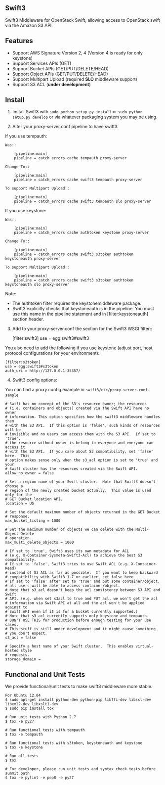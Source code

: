 Swift3
------

Swift3 Middleware for OpenStack Swift, allowing access to OpenStack
swift via the Amazon S3 API.

Features
-------
 - Support AWS Signature Version 2, 4 (Version 4 is ready for only keystone)
 - Support Services APIs (GET)
 - Support Bucket APIs (GET/PUT/DELETE/HEAD)
 - Support Object APIs (GET/PUT/DELETE/HEAD)
 - Support Multipart Upload (required **SLO** middleware support)
 - Support S3 ACL (**under development**)

Install
-------

1) Install Swift3 with ``sudo python setup.py install`` or ``sudo python
   setup.py develop`` or via whatever packaging system you may be using.

2) Alter your proxy-server.conf pipeline to have swift3:

If you use tempauth:

    Was::

        [pipeline:main]
        pipeline = catch_errors cache tempauth proxy-server

    Change To::

        [pipeline:main]
        pipeline = catch_errors cache swift3 tempauth proxy-server

    To support Multipart Upload::

        [pipeline:main]
        pipeline = catch_errors cache swift3 tempauth slo proxy-server


If you use keystone:

    Was::

        [pipeline:main]
        pipeline = catch_errors cache authtoken keystone proxy-server

    Change To::

        [pipeline:main]
        pipeline = catch_errors cache swift3 s3token authtoken keystoneauth proxy-server

    To support Multipart Upload::

        [pipeline:main]
        pipeline = catch_errors cache swift3 s3token authtoken keystoneauth slo proxy-server

Note:
 * The authtoken filter requires the keystonemiddleware package.
 * Swift3 explicitly checks that keystoneauth is in the pipeline.  You must use this name
   in the pipeline statement and in [filter:keystoneauth] section header.

3) Add to your proxy-server.conf the section for the Swift3 WSGI filter::

    [filter:swift3]
    use = egg:swift3#swift3

You also need to add the following if you use keystone (adjust port, host, protocol configurations for your environment):

    [filter:s3token]
    use = egg:swift3#s3token
    auth_uri = http://127.0.0.1:35357/


4) Swift3 config options:

 You can find a proxy config example in `swift3/etc/proxy-server.conf-sample`.

    # Swift has no concept of the S3's resource owner; the resources
    # (i.e. containers and objects) created via the Swift API have no owner
    # information. This option specifies how the swift3 middleware handles them
    # with the S3 API.  If this option is 'false', such kinds of resources will be
    # invisible and no users can access them with the S3 API.  If set to 'true',
    # the resource without owner is belong to everyone and everyone can access it
    # with the S3 API.  If you care about S3 compatibility, set 'false' here.  This
    # option makes sense only when the s3_acl option is set to 'true' and your
    # Swift cluster has the resources created via the Swift API.
    allow_no_owner = false

    # Set a region name of your Swift cluster.  Note that Swift3 doesn't choose a
    # region of the newly created bucket actually.  This value is used only for the
    # GET Bucket location API.
    location = US

    # Set the default maximum number of objects returned in the GET Bucket
    # response.
    max_bucket_listing = 1000

    # Set the maximum number of objects we can delete with the Multi-Object Delete
    # operation.
    max_multi_delete_objects = 1000

    # If set to 'true', Swift3 uses its own metadata for ACL
    # (e.g. X-Container-Sysmeta-Swift3-Acl) to achieve the best S3 compatibility.
    # If set to 'false', Swift3 tries to use Swift ACL (e.g. X-Container-Read)
    # instead of S3 ACL as far as possible.  If you want to keep backward
    # compatibility with Swift3 1.7 or earlier, set false here
    # If set to 'false' after set to 'true' and put some container/object,
    # all users will be able to access container/object.
    # Note that s3_acl doesn't keep the acl consistency between S3 API and Swift
    # API. (e.g. when set s3acl to true and PUT acl, we won't get the acl
    # information via Swift API at all and the acl won't be applied against to
    # Swift API even if it is for a bucket currently supported.)
    # Note that s3_acl currently supports only keystone and tempauth.
    # DON'T USE THIS for production before enough testing for your use cases.
    # This stuff is still under development and it might cause something
    # you don't expect.
    s3_acl = false

    # Specify a host name of your Swift cluster.  This enables virtual-hosted style
    # requests.
    storage_domain =


Functional and Unit Tests
-------------------------
We provide functional/unit tests to make swift3 middleware more stable.

    For Ubuntu 12.04
    $ sudo apt-get install python-dev python-pip libffi-dev libssl-dev libxml2-dev libxslt1-dev
    $ sudo pip install tox

    # Run unit tests with Python 2.7
    $ tox -e py27

    # Run functional tests with tempauth
    $ tox -e tempauth

    # Run functional tests with s3token, keystoneauth and keystone
    $ tox -e keystone

    # Run all tests
    $ tox

    # For developer, please run unit tests and syntax check tests before summit path
    $ tox -e pylint -e pep8 -e py27

